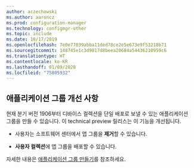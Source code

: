 ```yaml
---
author: aczechowski
ms.author: aaroncz
ms.prod: configuration-manager
ms.technology: configmgr-other
ms.topic: include
ms.date: 10/17/2019
ms.openlocfilehash: 7e0e77039abba11ded78ce2e5e673e9f53218b71
ms.sourcegitcommit: 148745e1c3d9817d8beea20684a54436210959c6
ms.translationtype: HT
ms.contentlocale: ko-KR
ms.lasthandoff: 01/09/2020
ms.locfileid: "75805932"
---
```

## <a name="bkmk_appgrp"></a> 애플리케이션 그룹 개선 사항

<!--4760058-->

현재 분기 버전 1906부터 디바이스 컬렉션을 단일 배포로 보낼 수 있는 애플리케이션 그룹을 만들 수 있습니다. 이 technical preview 릴리스는 이 기능을 개선됩니다.

- 사용자는 소프트웨어 센터에서 앱 그룹을 **제거**할 수 있습니다.

- **사용자 컬렉션**에 앱 그룹을 배포할 수 있습니다.

자세한 내용은 [애플리케이션 그룹 만들기](/sccm/apps/deploy-use/create-app-groups)를 참조하세요.
